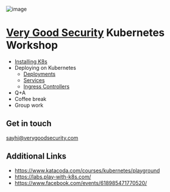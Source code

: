 ![image](https://user-images.githubusercontent.com/252280/40985260-697678ea-68ec-11e8-921b-5674a54f470c.png)

# [Very Good Security](https://www.verygoodsecurity.com/?utm_source=k8s) Kubernetes Workshop

* [Installing K8s](https://github.com/verygood-ops/kubernetes-workshop/tree/master/01-Install)
* Deploying on Kubernetes
  * [Deployments](https://github.com/verygood-ops/kubernetes-workshop/tree/master/02-Deployment)
  * [Services](https://github.com/verygood-ops/kubernetes-workshop/tree/master/03-Service)
  * [Ingress Controllers](https://github.com/verygood-ops/kubernetes-workshop/tree/master/04-Ingress)
* Q+A
* Coffee break
* Group work
  
## Get in touch

sayhi@verygoodsecurity.com

## Additional Links

- https://www.katacoda.com/courses/kubernetes/playground
- https://labs.play-with-k8s.com/
- https://www.facebook.com/events/618985471770520/
